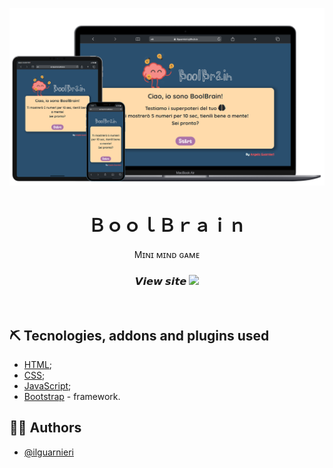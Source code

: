 <p align="center">
 <img src="screenshots/boolbrain.png" alt="boolbrain" width="550px">
</p>

<h1 align="center" title="Unicode Formatter">ＢｏｏｌＢｒａｉｎ</h1>

<p align="center">
Mɪɴɪ ᴍɪɴᴅ ɢᴀᴍᴇ
</p>

<h3 align="center">
𝙑𝙞𝙚𝙬 𝙨𝙞𝙩𝙚
<span><a href="https://ilguarnieri.github.io/js-simon/" target="_blank">
<img src="https://img.shields.io/badge/-CLICK%20HERE-brightgreen">
</a></span>
</h3>
<br>

## ⛏️ Tecnologies, addons and plugins used
- [HTML](https://html.com);
- [CSS](https://www.w3.org/TR/CSS/);
- [JavaScript](https://devdocs.io/javascript/);
- [Bootstrap](https://getbootstrap.com "Bootstrap's Homepage") - framework.



## 👨‍💻 Authors
- [@ilguarnieri](https://www.flowcode.com/page/ilguarnieri)
